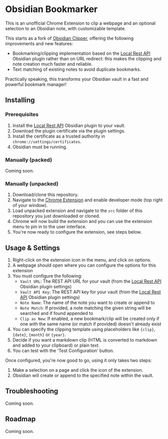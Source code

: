 # Obsidian Bookmarker

This is an unofficial Chrome Extension to clip a webpage and an optional selection to an Obsidian note, with customizable template.

This starts as a fork of [Obsidian Clipper](https://jplattel.github.io/obsidian-clipper), offering the following improvements and new features:
- Bookmarking/clipping implementation based on the [Local Rest API](https://github.com/coddingtonbear/obsidian-local-rest-api) Obsidian plugin rather than on URL redirect: this makes the clipping and note creation much faster and reliable.
- Text matching of existing notes to avoid duplicate bookmarks.

Practically speaking, this transforms your Obsidian vault in a fast and powerful bookmark manager!

## Installing

### Prerequisites

1. Install the [Local Rest API](https://github.com/coddingtonbear/obsidian-local-rest-api) Obsidian plugin to your vault.
2. Download the plugin certificate via the plugin settings.
3. Install the certificate as a trusted authority in `chrome://settings/certificates`.
4. Obsidian must be running.

### Manually (packed)

Coming soon.

### Manually (unpacked)

1.  Download/clone this repository.
2.  Navigate to the [Chrome Extension](chrome://extensions) and enable developer mode (top right of your window).
3.  Load unpacked extension and navigate to the `src` folder of this repository you just downloaded or cloned.
4.  Chrome will now build the extension and you can use the extension menu to pin in to the user interface.
5.  You're now ready to configure the extension, see steps below.

## Usage & Settings

1.  Right-click on the extension icon in the menu, and click on options.
2.  A webpage should open where you can configure the options for this extension
3.  You must configure the following:
    -   `Vault URL`: The REST API URL for your vault (from the [Local Rest API](https://github.com/coddingtonbear/obsidian-local-rest-api) Obsidian plugin settings)
    -   `Vault API Key`: The REST API key for your vault (from the [Local Rest API](https://github.com/coddingtonbear/obsidian-local-rest-api) Obsidian plugin settings)
    -   `Note Name`: The name of the note you want to create or append to
    -   `Note Match`: If provided, a note matching the given string will be searched and if found appended to
    -   `Clip as New`: If enabled, a new bookmark/clip will be created only if one with the same name (or match if provided) doesn't already exist
4.  You can specify the clipping template using placeholders like `{clip}`, `{date}`, `{month}` or `{year}`.
5.  Decide if you want a markdown clip (HTML is converted to markdown and added to your clipboard) or plain text.
6.  You can test with the 'Test Configuration' button. 

Once configured, you're now good to go, using it only takes two steps:

1.  Make a selection on a page and click the icon of the extension.
2.  Obsidian will create or append to the specified note within the vault.

## Troubleshooting

Coming soon.

## Roadmap

Coming soon.